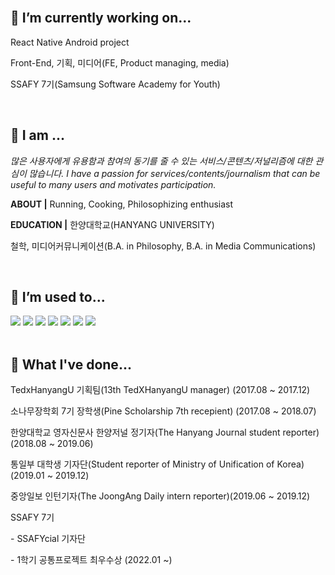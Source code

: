 <!--
**HerrineKim/HerrineKim** is a ✨ _special_ ✨ repository because its `README.md` (this file) appears on your GitHub profile.

Here are some ideas to get you started:

- 🔭 I’m currently working on ...
- 🌱 I’m currently learning ...
- 👯 I’m looking to collaborate on ...
- 🤔 I’m looking for help with ...
- 💬 Ask me about ...
- 📫 How to reach me: ...
- 😄 Pronouns: ...
- ⚡ Fun fact: ...
-->

<!-- ![header](https://capsule-render.vercel.app/api?type=rect&color=5D8BF4&height=200&section=header&text=김혜린%20金惠潾%20Herrine%20Kim&fontSize=50) -->

<br>

## 🔭 I’m currently working on...

<p>React Native Android project</p>
<p>Front-End, 기획, 미디어(FE, Product managing, media)</p>
<p>SSAFY 7기(Samsung Software Academy for Youth)</p>

<br>

## 👧 I am ...

_많은 사용자에게 유용함과 참여의 동기를 줄 수 있는 서비스/콘텐츠/저널리즘에 대한 관심이 많습니다._
_I have a passion for services/contents/journalism that can be useful to many users and motivates participation._

<p><strong>ABOUT |</strong> Running, Cooking, Philosophizing enthusiast</p>
<p><strong>EDUCATION |</strong> 한양대학교(HANYANG UNIVERSITY)</p>
<p>철학, 미디어커뮤니케이션(B.A. in Philosophy, B.A. in Media Communications)</p>

<br>

## 🌱 I’m used to...

<span>
 <img src="https://img.shields.io/badge/python-3776AB?style=for-the-badge&logo=python&logoColor=white">
 <img src="https://img.shields.io/badge/javascript-F7DF1E?style=for-the-badge&logo=javascript&logoColor=black">
 <img src="https://img.shields.io/badge/react-61DAFB?style=for-the-badge&logo=react&logoColor=black">
 <img src="https://img.shields.io/badge/typescript-3178C6?style=for-the-badge&logo=typescript&logoColor=white">
 <img src="https://img.shields.io/badge/vue.js-4FC08D?style=for-the-badge&logo=vue.js&logoColor=white">
 <img src="https://img.shields.io/badge/css-1572B6?style=for-the-badge&logo=css3&logoColor=white">
 <img src="https://img.shields.io/badge/django-092E20?style=for-the-badge&logo=django&logoColor=white">
</span>

<br>
<br>

## 📘 What I've done...

<p>TedxHanyangU 기획팀(13th TedXHanyangU manager) (2017.08 ~ 2017.12)</p>
<p>소나무장학회 7기 장학생(Pine Scholarship 7th recepient) (2017.08 ~ 2018.07)</p>
<p>한양대학교 영자신문사 한양저널 정기자(The Hanyang Journal student reporter) (2018.08 ~ 2019.06)</p>
<p>통일부 대학생 기자단(Student reporter of Ministry of Unification of Korea) (2019.01 ~ 2019.12)</p>
<p>중앙일보 인턴기자(The JoongAng Daily intern reporter)(2019.06 ~ 2019.12)</p>
<p>SSAFY 7기</p>
<p>- SSAFYcial 기자단</p>
<p>- 1학기 공통프로젝트 최우수상 (2022.01 ~)</p>
